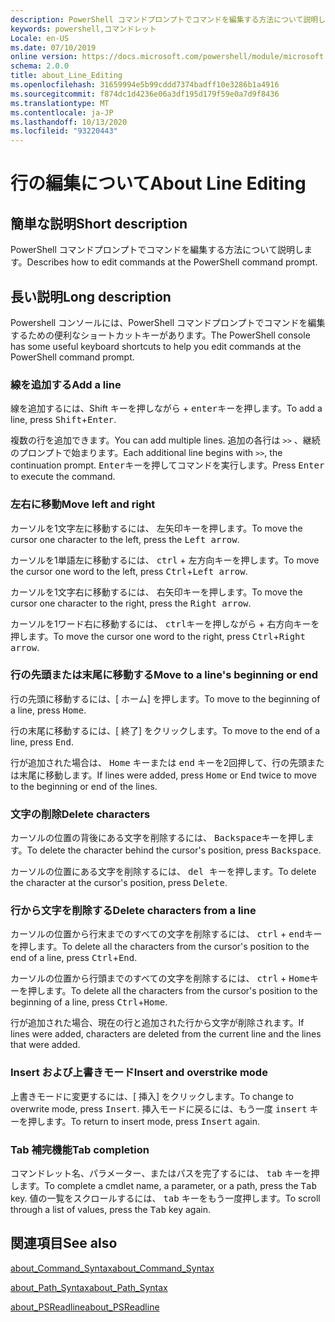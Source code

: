 ```yaml
---
description: PowerShell コマンドプロンプトでコマンドを編集する方法について説明します。
keywords: powershell,コマンドレット
Locale: en-US
ms.date: 07/10/2019
online version: https://docs.microsoft.com/powershell/module/microsoft.powershell.core/about/about_line_editing?view=powershell-7.1&WT.mc_id=ps-gethelp
schema: 2.0.0
title: about_Line_Editing
ms.openlocfilehash: 31659994e5b99cddd7374badff10e3286b1a4916
ms.sourcegitcommit: f874dc1d4236e06a3df195d179f59e0a7d9f8436
ms.translationtype: MT
ms.contentlocale: ja-JP
ms.lasthandoff: 10/13/2020
ms.locfileid: "93220443"
---
```

# <a name="about-line-editing"></a><span data-ttu-id="2a4d4-104">行の編集について</span><span class="sxs-lookup"><span data-stu-id="2a4d4-104">About Line Editing</span></span>

## <a name="short-description"></a><span data-ttu-id="2a4d4-105">簡単な説明</span><span class="sxs-lookup"><span data-stu-id="2a4d4-105">Short description</span></span>

<span data-ttu-id="2a4d4-106">PowerShell コマンドプロンプトでコマンドを編集する方法について説明します。</span><span class="sxs-lookup"><span data-stu-id="2a4d4-106">Describes how to edit commands at the PowerShell command prompt.</span></span>

## <a name="long-description"></a><span data-ttu-id="2a4d4-107">長い説明</span><span class="sxs-lookup"><span data-stu-id="2a4d4-107">Long description</span></span>

<span data-ttu-id="2a4d4-108">Powershell コンソールには、PowerShell コマンドプロンプトでコマンドを編集するための便利なショートカットキーがあります。</span><span class="sxs-lookup"><span data-stu-id="2a4d4-108">The PowerShell console has some useful keyboard shortcuts to help you edit commands at the PowerShell command prompt.</span></span>

### <a name="add-a-line"></a><span data-ttu-id="2a4d4-109">線を追加する</span><span class="sxs-lookup"><span data-stu-id="2a4d4-109">Add a line</span></span>

<span data-ttu-id="2a4d4-110">線を追加するには、Shift キーを押し<kbd>ながら</kbd> + <kbd>enter</kbd>キーを押します。</span><span class="sxs-lookup"><span data-stu-id="2a4d4-110">To add a line, press <kbd>Shift</kbd>+<kbd>Enter</kbd>.</span></span>

<span data-ttu-id="2a4d4-111">複数の行を追加できます。</span><span class="sxs-lookup"><span data-stu-id="2a4d4-111">You can add multiple lines.</span></span> <span data-ttu-id="2a4d4-112">追加の各行は `>>` 、継続のプロンプトで始まります。</span><span class="sxs-lookup"><span data-stu-id="2a4d4-112">Each additional line begins with `>>`, the continuation prompt.</span></span> <span data-ttu-id="2a4d4-113"><kbd>Enter</kbd>キーを押してコマンドを実行します。</span><span class="sxs-lookup"><span data-stu-id="2a4d4-113">Press <kbd>Enter</kbd> to execute the command.</span></span>

### <a name="move-left-and-right"></a><span data-ttu-id="2a4d4-114">左右に移動</span><span class="sxs-lookup"><span data-stu-id="2a4d4-114">Move left and right</span></span>

<span data-ttu-id="2a4d4-115">カーソルを1文字左に移動するには、 <kbd>左矢印</kbd>キーを押します。</span><span class="sxs-lookup"><span data-stu-id="2a4d4-115">To move the cursor one character to the left, press the <kbd>Left arrow</kbd>.</span></span>

<span data-ttu-id="2a4d4-116">カーソルを1単語左に移動するには、 <kbd>ctrl</kbd> + <kbd>左方向</kbd>キーを押します。</span><span class="sxs-lookup"><span data-stu-id="2a4d4-116">To move the cursor one word to the left, press <kbd>Ctrl</kbd>+<kbd>Left arrow</kbd>.</span></span>

<span data-ttu-id="2a4d4-117">カーソルを1文字右に移動するには、 <kbd>右矢印</kbd>キーを押します。</span><span class="sxs-lookup"><span data-stu-id="2a4d4-117">To move the cursor one character to the right, press the <kbd>Right arrow</kbd>.</span></span>

<span data-ttu-id="2a4d4-118">カーソルを1ワード右に移動するには、 <kbd>ctrl</kbd>キーを押しながら + <kbd>右方向</kbd>キーを押します。</span><span class="sxs-lookup"><span data-stu-id="2a4d4-118">To move the cursor one word to the right, press <kbd>Ctrl</kbd>+<kbd>Right arrow</kbd>.</span></span>

### <a name="move-to-a-lines-beginning-or-end"></a><span data-ttu-id="2a4d4-119">行の先頭または末尾に移動する</span><span class="sxs-lookup"><span data-stu-id="2a4d4-119">Move to a line's beginning or end</span></span>

<span data-ttu-id="2a4d4-120">行の先頭に移動するには、[ <kbd>ホーム</kbd>] を押します。</span><span class="sxs-lookup"><span data-stu-id="2a4d4-120">To move to the beginning of a line, press <kbd>Home</kbd>.</span></span>

<span data-ttu-id="2a4d4-121">行の末尾に移動するには、[ <kbd>終了</kbd>] をクリックします。</span><span class="sxs-lookup"><span data-stu-id="2a4d4-121">To move to the end of a line, press <kbd>End</kbd>.</span></span>

<span data-ttu-id="2a4d4-122">行が追加された場合は、 <kbd>Home</kbd> キーまたは <kbd>end</kbd> キーを2回押して、行の先頭または末尾に移動します。</span><span class="sxs-lookup"><span data-stu-id="2a4d4-122">If lines were added, press <kbd>Home</kbd> or <kbd>End</kbd> twice to move to the beginning or end of the lines.</span></span>

### <a name="delete-characters"></a><span data-ttu-id="2a4d4-123">文字の削除</span><span class="sxs-lookup"><span data-stu-id="2a4d4-123">Delete characters</span></span>

<span data-ttu-id="2a4d4-124">カーソルの位置の背後にある文字を削除するには、 <kbd>Backspace</kbd>キーを押します。</span><span class="sxs-lookup"><span data-stu-id="2a4d4-124">To delete the character behind the cursor's position, press <kbd>Backspace</kbd>.</span></span>

<span data-ttu-id="2a4d4-125">カーソルの位置にある文字を削除するには、 <kbd>del キーを</kbd>押します。</span><span class="sxs-lookup"><span data-stu-id="2a4d4-125">To delete the character at the cursor's position, press <kbd>Delete</kbd>.</span></span>

### <a name="delete-characters-from-a-line"></a><span data-ttu-id="2a4d4-126">行から文字を削除する</span><span class="sxs-lookup"><span data-stu-id="2a4d4-126">Delete characters from a line</span></span>

<span data-ttu-id="2a4d4-127">カーソルの位置から行末までのすべての文字を削除するには、 <kbd>ctrl</kbd> + <kbd>end</kbd>キーを押します。</span><span class="sxs-lookup"><span data-stu-id="2a4d4-127">To delete all the characters from the cursor's position to the end of a line, press <kbd>Ctrl</kbd>+<kbd>End</kbd>.</span></span>

<span data-ttu-id="2a4d4-128">カーソルの位置から行頭までのすべての文字を削除するには、 <kbd>ctrl</kbd> + <kbd>Home</kbd>キーを押します。</span><span class="sxs-lookup"><span data-stu-id="2a4d4-128">To delete all the characters from the cursor's position to the beginning of a line, press <kbd>Ctrl</kbd>+<kbd>Home</kbd>.</span></span>

<span data-ttu-id="2a4d4-129">行が追加された場合、現在の行と追加された行から文字が削除されます。</span><span class="sxs-lookup"><span data-stu-id="2a4d4-129">If lines were added, characters are deleted from the current line and the lines that were added.</span></span>

### <a name="insert-and-overstrike-mode"></a><span data-ttu-id="2a4d4-130">Insert および上書きモード</span><span class="sxs-lookup"><span data-stu-id="2a4d4-130">Insert and overstrike mode</span></span>

<span data-ttu-id="2a4d4-131">上書きモードに変更するには、[ <kbd>挿入</kbd>] をクリックします。</span><span class="sxs-lookup"><span data-stu-id="2a4d4-131">To change to overwrite mode, press <kbd>Insert</kbd>.</span></span> <span data-ttu-id="2a4d4-132">挿入モードに戻るには、もう一度 <kbd>insert</kbd> キーを押します。</span><span class="sxs-lookup"><span data-stu-id="2a4d4-132">To return to insert mode, press <kbd>Insert</kbd> again.</span></span>

### <a name="tab-completion"></a><span data-ttu-id="2a4d4-133">Tab 補完機能</span><span class="sxs-lookup"><span data-stu-id="2a4d4-133">Tab completion</span></span>

<span data-ttu-id="2a4d4-134">コマンドレット名、パラメーター、またはパスを完了するには、 <kbd>tab</kbd> キーを押します。</span><span class="sxs-lookup"><span data-stu-id="2a4d4-134">To complete a cmdlet name, a parameter, or a path, press the <kbd>Tab</kbd> key.</span></span> <span data-ttu-id="2a4d4-135">値の一覧をスクロールするには、 <kbd>tab</kbd> キーをもう一度押します。</span><span class="sxs-lookup"><span data-stu-id="2a4d4-135">To scroll through a list of values, press the <kbd>Tab</kbd> key again.</span></span>

## <a name="see-also"></a><span data-ttu-id="2a4d4-136">関連項目</span><span class="sxs-lookup"><span data-stu-id="2a4d4-136">See also</span></span>

[<span data-ttu-id="2a4d4-137">about_Command_Syntax</span><span class="sxs-lookup"><span data-stu-id="2a4d4-137">about_Command_Syntax</span></span>](about_Command_Syntax.md)

[<span data-ttu-id="2a4d4-138">about_Path_Syntax</span><span class="sxs-lookup"><span data-stu-id="2a4d4-138">about_Path_Syntax</span></span>](about_Path_Syntax.md)

[<span data-ttu-id="2a4d4-139">about_PSReadline</span><span class="sxs-lookup"><span data-stu-id="2a4d4-139">about_PSReadline</span></span>](../../PSReadline/About/about_PSReadline.md)

